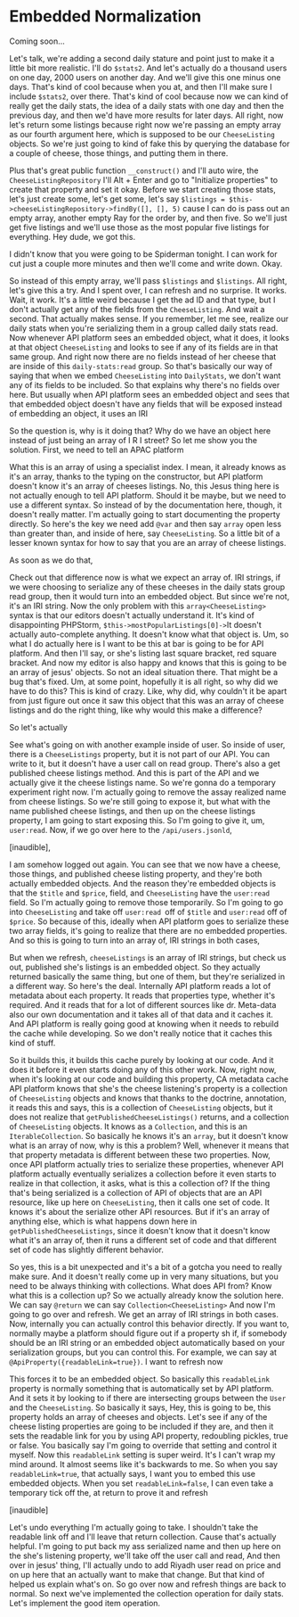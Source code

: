 # Embedded Normalization

Coming soon...

Let's talk, we're adding a second daily stature and point just to make it a little
bit more realistic. I'll do `$stats2`. And let's actually do a thousand users on one
day, 2000 users on another day. And we'll give this one minus one days. That's kind
of cool because when you at, and then I'll make sure I include `$stats2`, over there.
That's kind of cool because now we can kind of really get the daily stats, the idea
of a daily stats with one day and then the previous day, and then we'd have more
results for later days. All right, now let's return some listings because right now
we're passing an empty array as our fourth argument here, which is supposed to be our
`CheeseListing` objects. So we're just going to kind of fake this by querying the
database for a couple of cheese, those things, and putting them in there.

Plus that's great public function `__construct()` and I'll auto wire, the 
`CheeseListingRepository` I'll Alt + Enter and go to "Initialize properties" to create that property
and set it okay. Before we start creating those stats, let's just create some, let's
get some, let's say `$listings = $this->cheeseListingRepository->findBy([], [], 5)`
cause I can do is pass out an empty array, another empty Ray for the order by, and
then five. So we'll just get five listings and we'll use those as the most popular
five listings for everything. Hey dude, we got this.

I didn't know that you were going to be Spiderman tonight. I can work for cut just a
couple more minutes and then we'll come and write down. Okay. 

So instead of this
empty array, we'll pass `$listings` and `$listings`. All right, let's give this a try. And
I spent over, I can refresh and no surprise. It works. Wait, it work. It's a little
weird because I get the ad ID and that type, but I don't actually get any of the
fields from the `CheeseListing`. And wait a second. That actually makes sense. If you
remember, let me see, realize our daily stats when you're serializing them in a group
called daily stats read. Now whenever API platform sees an embedded object, what it
does, it looks at that object `CheeseListing` and looks to see if any of its fields are
in that same group. And right now there are no fields instead of her cheese that are
inside of this `daily-stats:read` group. So that's basically our way of saying that
when we embed `CheeseListing` into `DailyStats`, we don't want any of its fields to be
included. So that explains why there's no fields over here. But usually when API
platform sees an embedded object and sees that that embedded object doesn't have any
fields that will be exposed instead of embedding an object, it uses an IRI

So the question is, why is it doing that? Why do we have an object here instead of
just being an array of I R I street? So let me show you the solution. First, we need
to tell an APAC platform

What this is an array of using a specialist index. I mean, it already knows as it's
an array, thanks to the typing on the constructor, but API platform doesn't know it's
an array of cheeses listings. No, this Jesus thing here is not actually enough to
tell API platform. Should it be maybe, but we need to use a different syntax. So
instead of by the documentation here, though, it doesn't really matter. I'm actually
going to start documenting the property directly. So here's the key we need add 
`@var` and then say `array` open less than greater than, and inside of here, say 
`CheeseListing`. So a little bit of a lesser known syntax for how to say that you are an
array of cheese listings.

As soon as we do that,

Check out that difference now is what we expect an array of. IRI strings, if we
were choosing to serialize any of these cheeses in the daily stats group read group,
then it would turn into an embedded object. But since we're not, it's an IRI string.
Now the only problem with this `array<CheeseListing>` syntax is that our editors
doesn't actually understand it. It's kind of disappointing PHPStorm, 
`$this->mostPopularListings[0]->`It doesn't actually auto-complete anything. It
doesn't know what that object is. Um, so what I do actually here is I want to be this
at bar is going to be for API platform. And then I'll say, or she's listing last
square bracket, red square bracket. And now my editor is also happy and knows that
this is going to be an array of jesus' objects. So not an ideal situation there. That
might be a bug that's fixed. Um, at some point, hopefully it is all right, so why did
we have to do this? This is kind of crazy. Like, why did, why couldn't it be apart
from just figure out once it saw this object that this was an array of cheese
listings and do the right thing, like why would this make a difference?

So let's actually

See what's going on with another example inside of user. So inside of user, there is
a `CheeseListings` property, but it is not part of our API. You can write to it, but
it doesn't have a user call on read group. There's also a get published cheese
listings method. And this is part of the API and we actually give it the cheese
listings name. So we're gonna do a temporary experiment right now. I'm actually going
to remove the assay realized name from cheese listings. So we're still going to
expose it, but what with the name published cheese listings, and then up on the
cheese listings property, I am going to start exposing this. So I'm going to give it,
um, `user:read`. Now, if we go over here to the `/api/users.jsonld`,

[inaudible],

I am somehow logged out again. You can see that we now have a cheese, those things,
and published cheese listing property, and they're both actually embedded objects.
And the reason they're embedded objects is that the `$title` and `$price`, field, and
`CheeseListing` have the `user:read` field. So I'm actually going to remove those
temporarily. So I'm going to go into `CheeseListing` and take off `user:read `off of
`$title` and `user:read` off of `$price`. So because of this, ideally when API platform goes
to serialize these two array fields, it's going to realize that there are no embedded
properties. And so this is going to turn into an array of, IRI strings in both
cases,

But when we refresh, `cheeseListings` is an array of IRI strings, but check us out,
published she's listings is an embedded object. So they actually returned basically
the same thing, but one of them, but they're serialized in a different way. So here's
the deal. Internally API platform reads a lot of metadata about each property. It
reads that properties type, whether it's required. And it reads that for a lot of
different sources like dr. Meta-data also our own documentation and it takes all of
that data and it caches it. And API platform is really going good at knowing when it
needs to rebuild the cache while developing. So we don't really notice that it caches
this kind of stuff.

So it builds this, it builds this cache purely by looking at our code. And it does it
before it even starts doing any of this other work. Now, right now, when it's looking
at our code and building this property, CA metadata cache API platform knows that
she's the cheese listening's property is a collection of `CheeseListing` objects and
knows that thanks to the doctrine, annotation, it reads this and says, this is a
collection of `CheeseListing` objects, but it does not realize that 
`getPublishedCheeseListings()` returns, and a collection of `CheeseListing` objects. It knows as a
`Collection`, and this is an `IterableCollection`. So basically he knows it's an `array`,
but it doesn't know what is an array of now, why is this a problem? Well, whenever it
means that that property metadata is different between these two properties. Now,
once API platform actually tries to serialize these properties, whenever API platform
actually eventually serializes a collection before it even starts to realize in that
collection, it asks, what is this a collection of? If the thing that's being
serialized is a collection of API of objects that are an API resource, like up here
on `CheeseListing`, then it calls one set of code. It knows it's about the serialize
other API resources. But if it's an array of anything else, which is what happens
down here in `getPublishedCheeseListings`, since it doesn't know that it doesn't
know what it's an array of, then it runs a different set of code and that different
set of code has slightly different behavior.

So yes, this is a bit unexpected and it's a bit of a gotcha you need to really make
sure. And it doesn't really come up in very many situations, but you need to be
always thinking with collections. What does API from? Know what this is a collection
up? So we actually already know the solution here. We can say `@return` we can say
`Collection<CheeseListing>` And now I'm going to go over and refresh. We get an array
of IRI strings in both cases. Now, internally you can actually control this behavior
directly. If you want to, normally maybe a platform should figure out if a property
sh if, if somebody should be an IRI string or an embedded object automatically based
on your serialization groups, but you can control this. For example, we can say at
`@ApiProperty({readableLink=true})`. I want to refresh now

This forces it to be an embedded object. So basically this `readableLink` property is
normally something that is automatically set by API platform. And it sets it by
looking to if there are intersecting groups between the `User` and the `CheeseListing`.
So basically it says, Hey, this is going to be, this property holds an array of
cheeses and objects. Let's see if any of the cheese listing properties are going to
be included if they are, and then it sets the readable link for you by using API
property, redoubling pickles, true or false. You basically say I'm going to override
that setting and control it myself. Now this `readableLink` setting is super weird.
It's I can't wrap my mind around. It almost seems like it's backwards to me. So when
you say `readableLink=true`, that actually says, I want you to embed this use
embedded objects. When you set `readableLink=false`, I can even take a temporary
tick off the, at return to prove it and refresh

[inaudible]

Let's undo everything I'm actually going to take. I shouldn't take the readable link
off and I'll leave that return collection. Cause that's actually helpful. I'm going
to put back my ass serialized name and then up here on the she's listening property,
we'll take off the user call and read, And then over in jesus' thing, I'll actually
undo to add Riyadh user read on price and on up here that an actually want to make
that change. But that kind of helped us explain what's on. So go over now and refresh
things are back to normal. So next we've implemented the collection operation for
daily stats. Let's implement the good item operation.

